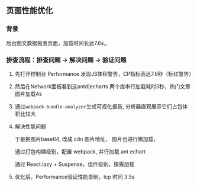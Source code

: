 
## 页面性能优化

### 背景

后台图文数据报表页面，加载时间长达7.6s,、

### 排查流程：排查问题 -> 解决问题 -> 验证问题

1. 先打开控制台 Performance 发现JS体积警告，CP指标高达7.6秒（标红警告）
2. 然后在Network面板看到这antd|echarts 两个库串行加载耗时3秒，热门文章图片加载4s
3. 通过`webpack-bundle-analyzer`生成可视化报告, 分析器直观展示它们占包体积比较大
4. 解决性能问题

   于是把图片base64, 改成 cdn 图片地址， 图片也进行懒加载，

   通过打包构建级别，配置 webpack, 并行加载 ant echart

   通过 React.lazy + Suspense，组件级别，按需加载

5. 优化后，Performance验证性能录制，lcp 时间 3.5s
